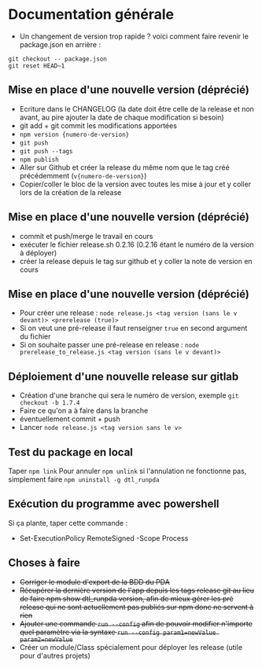 # Documentation générale

- Un changement de version trop rapide ? voici comment faire revenir le package.json en arrière : 
```shell
git checkout -- package.json
git reset HEAD~1
```

## Mise en place d'une nouvelle version (déprécié)
- Ecriture dans le CHANGELOG (la date doit être celle de la release et non avant, au pire ajouter la date de chaque modification si besoin)
- git add + git commit les modifications apportées
- `npm version {numero-de-version}`
- `git push`
- `git push --tags`
- `npm publish`
- Aller sur Github et créer la release du même nom que le tag créé précédemment (`v{numero-de-version}`)
- Copier/coller le bloc de la version avec toutes les mise à jour et y coller lors de la création de la release

## Mise en place d'une nouvelle version (déprécié)
- commit et push/merge le travail en cours
- exécuter le fichier release.sh 0.2.16 (0.2.16 étant le numéro de la version à déployer)
- créer la release depuis le tag sur github et y coller la note de version en cours

## Mise en place d'une nouvelle version (déprécié)
- Pour créer une release : `node release.js <tag version (sans le v devant)> <prerelease (true)>`
- Si on veut une pré-release il faut renseigner `true` en second argument du fichier
- Si on souhaite passer une pré-release en release : `node prerelease_to_release.js <tag version (sans le v devant)>`

## Déploiement d'une nouvelle release sur gitlab
- Création d'une branche qui sera le numéro de version, exemple `git checkout -b 1.7.4`
- Faire ce qu'on a à faire dans la branche
- éventuellement commit + push
- Lancer `node release.js <tag version sans le v>`

## Test du package en local
Taper `npm link`
Pour annuler `npm unlink`
si l'annulation ne fonctionne pas, simplement faire `npm uninstall -g dtl_runpda`

## Exécution du programme avec powershell
Si ça plante, taper cette commande : 
- Set-ExecutionPolicy RemoteSigned -Scope Process

## Choses à faire
- ~~Corriger le module d'export de la BDD du PDA~~
- ~~Récupérer la dernière version de l'app depuis les tags release git au lieu de faire npm show dtl_runpda version, afin de mieux gérer les pré release qui ne sont actuellement pas publiés sur npm donc ne servent à rien~~
- ~~Ajouter une commande `run --config` afin de pouvoir modifier n'importe quel paramètre via la syntaxe `run --config param1=newValue param2=newValue`~~
- Créer un module/Class spécialement pour déployer les release (utile pour d'autres projets)